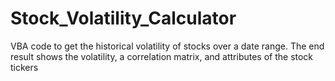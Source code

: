 # Stock_Volatility_Calculator
VBA code to get the historical volatility of stocks over a date range. The end result shows the volatility, a correlation matrix, and attributes of the stock tickers
